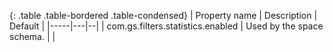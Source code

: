 
{: .table .table-bordered .table-condensed}
| Property name | Description | Default   |
|-----|---|--|
| com.gs.filters.statistics.enabled | Used by the space schema. | |